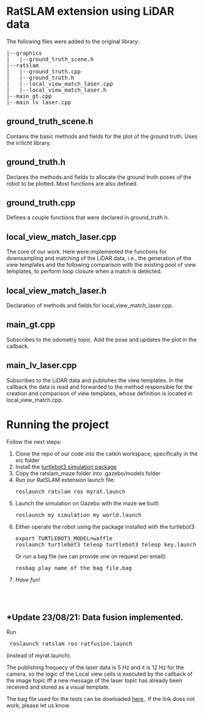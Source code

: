 <h1> RatSLAM extension using LiDAR data </h1>

The following files were added to the original library:
<pre>
|--graphics
|   |--ground_truth_scene.h
|--ratslam
|   |--ground_truth.cpp
|   |--ground_truth.h
|   |--local_view_match_laser.cpp
|   |--local_view_match_laser.h
|--main_gt.cpp
|--main_lv_laser.cpp</pre>

<h2> ground_truth_scene.h </h2>
Contains the basic methods and fields for the plot of the ground truth. Uses the irrlicht library.

<h2> ground_truth.h </h2>
Declares the methods and fields to allocate the ground truth poses of the robot to be plotted. Most functions are also defined.

<h2> ground_truth.cpp </h2>
Defines a couple functions that were declared in ground_truth.h.

<h2> local_view_match_laser.cpp </h2>
The core of our work. Here were implemented the functions for downsampling and matching of the LiDAR data, i.e., the generation of the view templates and the following comparison with the existing pool of view templates, to perform loop closure when a match is detected.

<h2> local_view_match_laser.h </h2> 
Declaration of methods and fields for local_view_match_laser.cpp.

<h2> main_gt.cpp </h2>
Subscribes to the odometry topic. Add the pose and updates the plot in the callback.

<h2> main_lv_laser.cpp </h2>
Subscribes to the LiDAR data and publishes the view templates. In the callback the data is read and forwarded to the method responsible for the creation and comparison of view templates, whose definition is located in local_view_match.cpp.

<h1> Running the project </h1>

Follow the next steps:
<ol>
  <li> Clone the repo of our code into the catkin workspace, specifically in the src folder</li>
  <li> Install the <a href=https://emanual.robotis.com/docs/en/platform/turtlebot3/simulation/>turtlebot3 simulation package</a></li>
  <li> Copy the ratslam_maze folder into .gazebo/models folder </li>
  <li> Run our RatSLAM extension launch file: 
  <pre>roslaunch ratslam_ros myrat.launch </pre></li>
  <li> Launch the simulation on Gazebo with the maze we built: 
  <pre>roslaunch my_simulation my_world.launch</pre></li>
  <li> Either operate the robot using the package installed with the turtlebot3:
  <pre>export TURTLEBOT3_MODEL=waffle
roslaunch turtlebot3_teleop turtlebot3_teleop_key.launch</pre>
  Or run a bag file (we can provide one on request per email):
  <pre>rosbag play name_of_the_bag_file.bag</pre>
  </li>
  <li><em> Have fun! </em></li>
</ol>

<br><br>
<h2> *Update 23/08/21: Data fusion implemented. </h2>
Run <pre> roslaunch ratslam_ros ratfusion.launch</pre> (instead of myrat.launch).

The publishing frequecy of the laser data is 5 Hz and it is 12 Hz for the camera, so the logic of the Local view cells is executed by the callback of the image topic iff a new message of the laser topic has already been received and stored as a visual template. 

The bag file used for the tests can be dowloaded <a href=https://we.tl/t-7mCpVcFPyf> here </a>. If the link does not work, please let us know.
